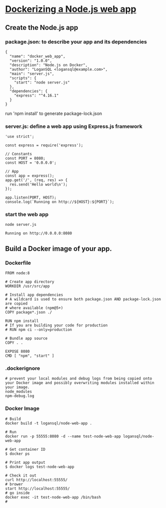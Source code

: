 # [Dockerizing a Node.js web app](https://nodejs.org/de/docs/guides/nodejs-docker-webapp/)
## Create the Node.js app
### package.json: to describe your app and its dependencies
```
{
  "name": "docker_web_app",
  "version": "1.0.0",
  "description": "Node.js on Docker",
  "author": "LoganSQL <logansql@example.com>",
  "main": "server.js",
  "scripts": {
    "start": "node server.js"
  },
  "dependencies": {
    "express": "^4.16.1"
  }
}
```

run 'npm install' to generate package-lock.json

### server.js: define a web app using Express.js framework
```
'use strict';

const express = require('express');

// Constants
const PORT = 8080;
const HOST = '0.0.0.0';

// App
const app = express();
app.get('/', (req, res) => {
  res.send('Hello world\n');
});

app.listen(PORT, HOST);
console.log(`Running on http://${HOST}:${PORT}`);
```

### start the web app
```
node server.js

Running on http://0.0.0.0:8080
```

## Build a Docker image of your app.
### Dockerfile
```
FROM node:8

# Create app directory
WORKDIR /usr/src/app

# Install app dependencies
# A wildcard is used to ensure both package.json AND package-lock.json are copied
# where available (npm@5+)
COPY package*.json ./

RUN npm install
# If you are building your code for production
# RUN npm ci --only=production

# Bundle app source
COPY . .

EXPOSE 8080
CMD [ "npm", "start" ]
```
### .dockerignore
```
# prevent your local modules and debug logs from being copied onto your Docker image and possibly overwriting modules installed within your image.
node_modules
npm-debug.log
```
### Docker Image
```
# Build
docker build -t logansql/node-web-app .

# Run
docker run -p 55555:8080 -d --name test-node-web-app logansql/node-web-app

# Get container ID
$ docker ps

# Print app output
$ docker logs test-node-web-app

# Check it out
curl http://localhost:55555/
# brower
start http://localhost:55555/
# go inside
docker exec -it test-node-web-app /bin/bash
# 
```